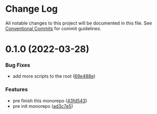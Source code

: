 # Change Log

All notable changes to this project will be documented in this file.
See [Conventional Commits](https://conventionalcommits.org) for commit guidelines.

# 0.1.0 (2022-03-28)


### Bug Fixes

* add more scripts to the root ([69e488e](https://github.com/sep9/monorepo/commit/69e488e4dd036a67eb61fd6654b3dbfe0ea60860))


### Features

* pre finish this monorepo ([43fd543](https://github.com/sep9/monorepo/commit/43fd5439ba901ee43c85e3010c447f9872193757))
* pre init monorepo ([ad3c7e5](https://github.com/sep9/monorepo/commit/ad3c7e57fcb3bc629b8a6bf56b9e264c7e6dd70f))

